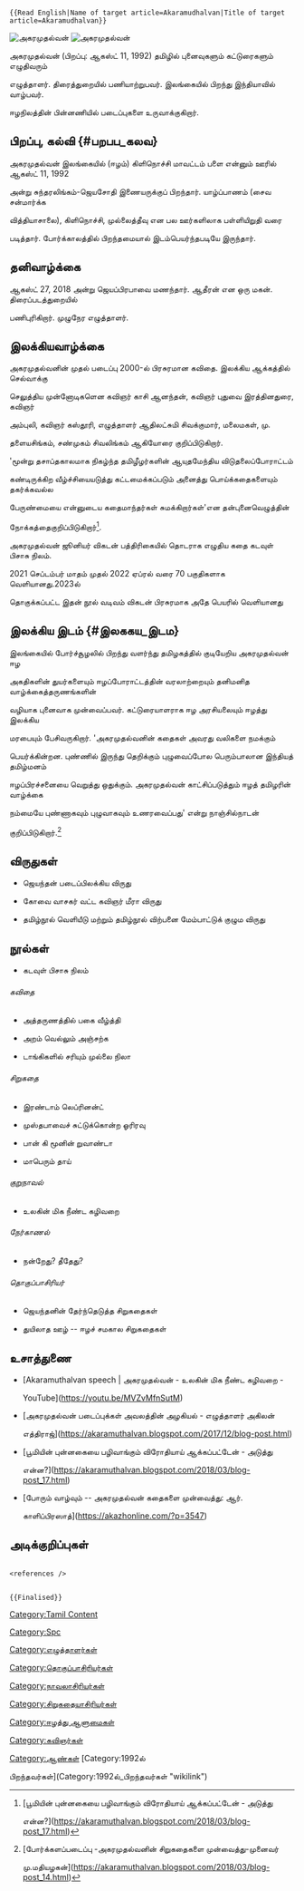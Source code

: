 ```{=mediawiki}
{{Read English|Name of target article=Akaramudhalvan|Title of target article=Akaramudhalvan}}
```
![அகரமுதல்வன்](அகரன்.webp "அகரமுதல்வன்") ![அகரமுதல்வன்](Aha.png "அகரமுதல்வன்")
அகரமுதல்வன் (பிறப்பு: ஆகஸ்ட் 11, 1992) தமிழில் புனைவுகளும் கட்டுரைகளும் எழுதிவரும்
எழுத்தாளர். திரைத்துறையில் பணியாற்றுபவர். இலங்கையில் பிறந்து இந்தியாவில் வாழ்பவர்.
ஈழநிலத்தின் பின்னணியில் படைப்புகளை உருவாக்குகிறார்.

## பிறப்பு, கல்வி {#பறபப_கலவ}

அகரமுதல்வன் இலங்கையில் (ஈழம்) கிளிநொச்சி மாவட்டம் பளை என்னும் ஊரில் ஆகஸ்ட் 11, 1992
அன்று சுந்தரலிங்கம்-ஜெயசோதி இணையருக்குப் பிறந்தார். யாழ்ப்பாணம் (சைவ சன்மார்க்க
வித்தியாசாலை), கிளிநொச்சி, முல்லைத்தீவு என பல ஊர்களிலாக பள்ளியிறுதி வரை
படித்தார். போர்க்காலத்தில் பிறந்தமையால் இடம்பெயர்ந்தபடியே இருந்தார்.

## தனிவாழ்க்கை

ஆகஸ்ட் 27, 2018 அன்று ஜெயப்பிரபாவை மணந்தார். ஆதீரன் என ஒரு மகன். திரைப்படத்துறையில்
பணிபுரிகிறார். முழுநேர எழுத்தாளர்.

## இலக்கியவாழ்க்கை

அகரமுதல்வனின் முதல் படைப்பு 2000-ல் பிரசுரமான கவிதை. இலக்கிய ஆக்கத்தில் செல்வாக்கு
செலுத்திய முன்னோடிகளென கவிஞர் காசி ஆனந்தன், கவிஞர் புதுவை இரத்தினதுரை, கவிஞர்
அம்புலி, கவிஞர் கஸ்தூரி, எழுத்தாளர் ஆதிலட்சுமி சிவக்குமார், மலைமகள், மு.
தளையசிங்கம், சண்முகம் சிவலிங்கம் ஆகியோரை குறிப்பிடுகிறார்.

\'மூன்று தசாப்தகாலமாக நிகழ்ந்த தமிழீழர்களின் ஆயுதமேந்திய விடுதலைப்போராட்டம்
கண்டிருக்கிற வீழ்ச்சியையடுத்து கட்டமைக்கப்படும் அனைத்து பொய்க்கதைகளையும் தகர்க்கவல்ல
பேருண்மையை என்னுடைய கதைமாந்தர்கள் சுமக்கிறார்கள்'என தன்புனைவெழுத்தின்
நோக்கத்தைகுறிப்பிடுகிறார்[^1].

அகரமுதல்வன் ஜூனியர் விகடன் பத்திரிகையில் தொடராக எழுதிய கதை கடவுள் பிசாசு நிலம்.

2021 செப்டம்பர் மாதம் முதல் 2022 ஏப்ரல் வரை 70 பகுதிகளாக வெளியானது.2023ல்
தொகுக்கப்பட்ட இதன் நூல் வடிவம் விகடன் பிரசுரமாக அதே பெயரில் வெளியானது

## இலக்கிய இடம் {#இலககய_இடம}

இலங்கையில் போர்ச்சூழலில் பிறந்து வளர்ந்து தமிழகத்தில் குடியேறிய அகரமுதல்வன் ஈழ
அகதிகளின் துயர்களையும் ஈழப்போராட்டத்தின் வரலாற்றையும் தனிமனித வாழ்க்கைத்தருணங்களின்
வழியாக புனைவாக முன்வைப்பவர். கட்டுரையாளராக ஈழ அரசியலையும் ஈழத்து இலக்கிய
மரபையும் பேசிவருகிறார். \'அகரமுதல்வனின் கதைகள் அவரது வலிகளை நமக்கும்
பெயர்க்கின்றன. புண்ணில் இருந்து தெறிக்கும் புழுவைப்போல பெரும்பாலான இந்தியத் தமிழ்மனம்
ஈழப்பிரச்சனையை வெறுத்து ஒதுக்கும். அகரமுதல்வன் காட்சிப்படுத்தும் ஈழத் தமிழரின் வாழ்க்கை
நம்மையே புண்ணாகவும் புழுவாகவும் உணரவைப்பது' என்று நாஞ்சில்நாடன்
குறிப்பிடுகிறார்.[^2]

## விருதுகள்

-   ஜெயந்தன் படைப்பிலக்கிய விருது
-   கோவை வாசகர் வட்ட கவிஞர் மீரா விருது
-   தமிழ்நூல் வெளியீடு மற்றும் தமிழ்நூல் விற்பனை மேம்பாட்டுக் குழும விருது

## நூல்கள்

-   கடவுள் பிசாசு நிலம்

###### கவிதை

-   அத்தருணத்தில் பகை வீழ்த்தி
-   அறம் வெல்லும் அஞ்சற்க
-   டாங்கிகளில் சரியும் முல்லை நிலா

###### சிறுகதை

-   இரண்டாம் லெப்ரினன்ட்
-   முஸ்தபாவைச் சுட்டுக்கொன்ற ஓரிரவு
-   பான் கி மூனின் றுவாண்டா
-   மாபெரும் தாய்

###### குறுநாவல்

-   உலகின் மிக நீண்ட கழிவறை

###### நேர்காணல்

-   நன்றேது? தீதேது?

###### தொகுப்பாசிரியர்

-   ஜெயந்தனின் தேர்ந்தெடுத்த சிறுகதைகள்
-   துயிலாத ஊழ் -- ஈழச் சமகால சிறுகதைகள்

## உசாத்துணை

-   [Akaramuthalvan speech \| அகரமுதல்வன் - உலகின் மிக நீண்ட கழிவறை -
    YouTube](https://youtu.be/MVZvMfnSutM)
-   [அகரமுதல்வன் படைப்புக்கள் அவலத்தின் அழகியல் - எழுத்தாளர் அகிலன்
    எத்திராஜ்](https://akaramuthalvan.blogspot.com/2017/12/blog-post.html)
-   [பூமியின் புன்னகையை பழிவாங்கும் விரோதியாய் ஆக்கப்பட்டேன் - அடுத்து
    என்ன?](https://akaramuthalvan.blogspot.com/2018/03/blog-post_17.html)
-   [போரும் வாழ்வும் -- அகரமுதல்வன் கதைகளை முன்வைத்து: ஆர்.
    காளிப்பிரஸாத்](https://akazhonline.com/?p=3547)

## அடிக்குறிப்புகள்

```{=html}
<references />
```
```{=mediawiki}
{{Finalised}}
```
[Category:Tamil Content](Category:Tamil_Content "wikilink")
[Category:Spc](Category:Spc "wikilink")
[Category:எழுத்தாளர்கள்](Category:எழுத்தாளர்கள் "wikilink")
[Category:தொகுப்பாசிரியர்கள்](Category:தொகுப்பாசிரியர்கள் "wikilink")
[Category:நாவலாசிரியர்கள்](Category:நாவலாசிரியர்கள் "wikilink")
[Category:சிறுகதையாசிரியர்கள்](Category:சிறுகதையாசிரியர்கள் "wikilink")
[Category:ஈழத்து ஆளுமைகள்](Category:ஈழத்து_ஆளுமைகள் "wikilink")
[Category:கவிஞர்கள்](Category:கவிஞர்கள் "wikilink")
[Category:ஆண்கள்](Category:ஆண்கள் "wikilink") [Category:1992ல்
பிறந்தவர்கள்](Category:1992ல்_பிறந்தவர்கள் "wikilink")

[^1]: [பூமியின் புன்னகையை பழிவாங்கும் விரோதியாய் ஆக்கப்பட்டேன் - அடுத்து
    என்ன?](https://akaramuthalvan.blogspot.com/2018/03/blog-post_17.html)

[^2]: [போர்க்களப்படைப்பு -அகரமுதல்வனின் சிறுகதைகளை முன்வைத்து-முனைவர்
    மு.மதியழகன்](https://akaramuthalvan.blogspot.com/2018/03/blog-post_14.html)

